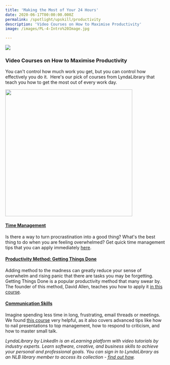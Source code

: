```yaml
---
title: 'Making the Most of Your 24 Hours'
date: 2020-06-17T00:00:00.000Z
permalink: /spotlight/upskill/productivity
description: 'Video Courses on How to Maximise Productivity'
image: /images/PL-4-Intro%20Image.jpg

---
```


<img src="/images/PL-4-Intro%20Image.jpg">
<p><h3>Video Courses on How to Maximise Productivity</h3></p>
<p>You can&#39;t control how much work you get, but you can control how effectively you do it.&nbsp; Here&#39;s our pick of courses from LyndaLibrary that teach you how to get the most out of every work day.</p>
<a href="https://www.lynda.com/Business-Software-tutorials/Positive-procrastination/440668/489441-4.html?org=nlb.gov.sg"><img src="/images/pl-4-lynda-timemgt.png" style="width:400px;"></a>
<h4><a href="https://www.lynda.com/Business-Software-tutorials/Positive-procrastination/440668/489441-4.html?org=nlb.gov.sg">Time Management</a></h4>
<p>Is there a way to turn procrastination into a good thing? What&#39;s the best thing to do when you are feeling overwhelmed? Get quick time management tips that you can apply immediately <a href="https://www.lynda.com/Business-Software-tutorials/Positive-procrastination/440668/489441-4.html?org=nlb.gov.sg">here</a>.</p>
<h4><a href="https://www.lynda.com/Business-Skills-tutorials/Getting-Things-Done/170776-2.html?org=nlb.gov.sg">Productivity Method: Getting Things Done</a></h4>
<p>Adding method to the madness can greatly reduce your sense of overwhelm and rising panic that there are tasks you may be forgetting. Getting Things Done is a popular productivity method that many swear by. The founder of this method, David Allen, teaches you how to apply it <a href="https://www.lynda.com/Business-Skills-tutorials/Getting-Things-Done/170776-2.html?org=nlb.gov.sg">in this course</a>.</p>
<h4><a href="https://www.lynda.com/Leadership-Management-tutorials/Communication-Foundations/700790-2.html?org=nlb.gov.sg"></a><a href="https://www.lynda.com/Leadership-Management-tutorials/Communication-Foundations/700790-2.html?org=nlb.gov.sg">Communication Skills</a></h4>
<p>Imagine spending less time in long, frustrating, email threads or meetings. We found <a href="https://www.lynda.com/Leadership-Management-tutorials/Communication-Foundations/700790-2.html?org=nlb.gov.sg"></a><a href="https://www.lynda.com/Leadership-Management-tutorials/Communication-Foundations/700790-2.html?org=nlb.gov.sg">this course</a> very helpful, as it also covers advanced tips like how to nail presentations to top management, how to respond to criticism, and how to master small talk.</p>

<p><i>LyndaLibrary by LinkedIn is an eLearning platform with video tutorials by industry experts. Learn software, creative, and business skills to achieve your personal and professional goals. You can sign in to LyndaLibrary as an NLB library member to access its collection - <a href="/get-started-with/lynda/">find out how</a>.</i></p>
